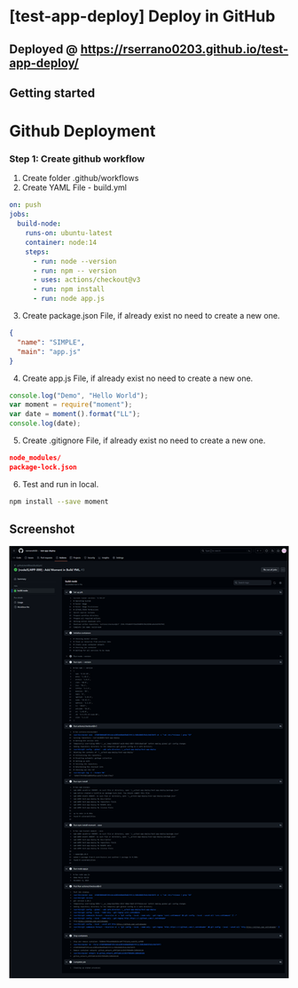 # [test-app-deploy] Deploy in GitHub

## Deployed @ https://rserrano0203.github.io/test-app-deploy/

## Getting started

# Github Deployment

### Step 1: Create github workflow

1. Create folder .github/workflows
2. Create YAML File - build.yml

```yaml
on: push
jobs:
  build-node:
    runs-on: ubuntu-latest
    container: node:14
    steps:
      - run: node --version
      - run: npm -- version
      - uses: actions/checkout@v3
      - run: npm install
      - run: node app.js
```

3. Create package.json File, if already exist no need to create a new one.

```json
{
  "name": "SIMPLE",
  "main": "app.js"
}
```

4. Create app.js File, if already exist no need to create a new one.

```js
console.log("Demo", "Hello World");
var moment = require("moment");
var date = moment().format("LL");
console.log(date);
```

5. Create .gitignore File, if already exist no need to create a new one.

```json
node_modules/
package-lock.json
```

6. Test and run in local.

```bash
npm install --save moment
```

## Screenshot

![alt text](screenshot/screencapture_001.png)
